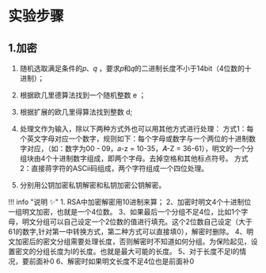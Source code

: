 # 实验步骤

## 1.加密

1. 随机选取满足条件的𝑝、𝑞 ，要求𝑝和𝑞的二进制长度不小于14bit（4位数的十进制）；
2. 根据欧几里德算法找到一个随机整数 e ；
3. 根据扩展的欧几里得算法找到整数 d;
4. 处理文作为输入，除以下两种方式外也可以用其他方式进行处理：
方式1：每个英文字母对应一个数字，规则如下：每个字母或数字与一个两位的十进制数字对应，（如：数字为00 - 09，𝑎-z = 10-35，𝐴-Z = 36-61），明文的一个分组块由4个十进制数字组成，即两个字母。去掉空格和其他标点符号。 
方式2：直接蒋字符的ASCii码组成，两个字符组成一个四位处理。

5. 分别用公钥加密私钥解密和私钥加密公钥解密。


!!! info "说明 :sparkles:"
    1. RSA中加密解密用10进制来算；
    2、加密时明文4个十进制位一组明文加密，也就是一个4位数。
    3、如果最后一个分组不足4位，比如1个字母，明文分组可以自己设定一个2位数的值进行填充。这个2位数自己设定（大于61的数字,针对第一中转换方式，第二种方式可以直接填0），解密时删除。
    4、明文加密后的密文分组需要处理长度，否则解密时不知道如何分组。为保险起见，设置密文的分组长度为l的长度。也就是最大可能的长度。
    5、对于长度不足l的情况，要前面补0
    6、解密时如果明文长度不足4位也是前面补0


